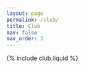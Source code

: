 ```yaml
---
layout: page
permalink: /club/
title: Club
nav: false
nav_order: 3
---
```


{% include club.liquid %}

